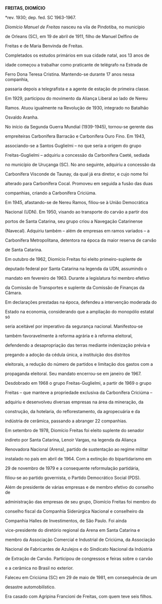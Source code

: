 **FREITAS, DIOMÍCIO**



\*rev. 1930; dep. fed. SC 1963-1967.



*Diomício Manuel de Freitas* nasceu na vila de Pindotiba, no município

de Orleans (SC), em 19 de abril de 1911, filho de Manuel Delfino de

Freitas e de Maria Benvinda de Freitas.



Completados os estudos primários em sua cidade natal, aos 13 anos de

idade começou a trabalhar como praticante de telégrafo na Estrada de

Ferro Dona Teresa Cristina. Mantendo-se durante 17 anos nessa companhia,

passaria depois a telegrafista e a agente de estação de primeira classe.



Em 1929, participou do movimento da Aliança Liberal ao lado de Nereu

Ramos. Atuou igualmente na Revolução de 1930, integrado no Batalhão

Osvaldo Aranha.



No início da Segunda Guerra Mundial (1939-1945), tornou-se gerente das

empreiteiras Carbonífera Barracão e Carbonífera Ouro Fino. Em 1943,

associando-se a Santos Guglielmi – no que seria a origem do grupo

Freitas-Guglielmi – adquiriu a concessão da Carbonífera Caeté, sediada

no município de Uruçanga (SC). No ano seguinte, adquiriu a concessão da

Carbonífera Visconde de Taunay, da qual já era diretor, e cujo nome foi

alterado para Carbonífera Cocal. Promoveu em seguida a fusão das duas

companhias, criando a Carbonífera Criciúma.



Em 1945, afastando-se de Nereu Ramos, filiou-se à União Democrática

Nacional (UDN). Em 1950, visando ao transporte do carvão a partir dos

portos de Santa Catarina, seu grupo criou a Navegação Catarinense

(Navecal). Adquiriu também – além de empresas em ramos variados – a

Carbonífera Metropolitana, detentora na época da maior reserva de carvão

de Santa Catarina.



Em outubro de 1962, Diomício Freitas foi eleito primeiro-suplente de

deputado federal por Santa Catarina na legenda da UDN, assumindo o

mandato em fevereiro de 1963. Durante a legislatura foi membro efetivo

da Comissão de Transportes e suplente da Comissão de Finanças da Câmara.

Em declarações prestadas na época, defendeu a intervenção moderada do

Estado na economia, considerando que a ampliação do monopólio estatal só

seria aceitável por imperativo da segurança nacional. Manifestou-se

também favoravelmente à reforma agrária e à reforma eleitoral,

defendendo a desapropriação das terras mediante indenização prévia e

pregando a adoção da cédula única, a instituição dos distritos

eleitorais, a redução do número de partidos e limitação dos gastos com a

propaganda eleitoral. Seu mandato encerrou-se em janeiro de 1967.



Desdobrado em 1968 o grupo Freitas-Guglielmi, a partir de 1969 o grupo

Freitas – que manteve a propriedade exclusiva da Carbonífera Criciúma –

adquiriu e desenvolveu diversas empresas na área da mineração, da

construção, da hotelaria, do reflorestamento, da agropecuária e da

indústria de cerâmica, passando a abranger 22 companhias.



Em setembro de 1978, Diomício Freitas foi eleito suplente do senador

indireto por Santa Catarina, Lenoir Vargas, na legenda da Aliança

Renovadora Nacional (Arena), partido de sustentação ao regime militar

instalado no país em abril de 1964. Com a extinção do bipartidarismo em

29 de novembro de 1979 e a consequente reformulação partidária,

filiou-se ao partido governista, o Partido Democrático Social (PDS).



Além de presidente de várias empresas e de membro efetivo do conselho de

administração das empresas de seu grupo, Diomício Freitas foi membro do

conselho fiscal da Companhia Siderúrgica Nacional e conselheiro da

Companhia Halles de Investimentos, de São Paulo. Foi ainda

vice-presidente do diretório regional da Arena em Santa Catarina e

membro da Associação Comercial e Industrial de Criciúma, da Associação

Nacional de Fabricantes de Azulejos e do Sindicato Nacional da Indústria

de Extração de Carvão. Participou de congressos e feiras sobre o carvão

e a cerâmica no Brasil no exterior.



Faleceu em Criciúma (SC) em 29 de maio de 1981, em consequência de um

desastre automobilístico.



Era casado com Agripina Francioni de Freitas, com quem teve seis filhos.



